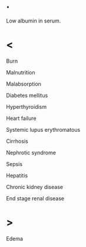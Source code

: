# .

Low albumin in serum.

# <

Burn

Malnutrition

Malabsorption

Diabetes mellitus

Hyperthyroidism

Heart failure

Systemic lupus erythromatous

Cirrhosis

Nephrotic syndrome

Sepsis

Hepatitis

Chronic kidney disease

End stage renal disease

# >

Edema
